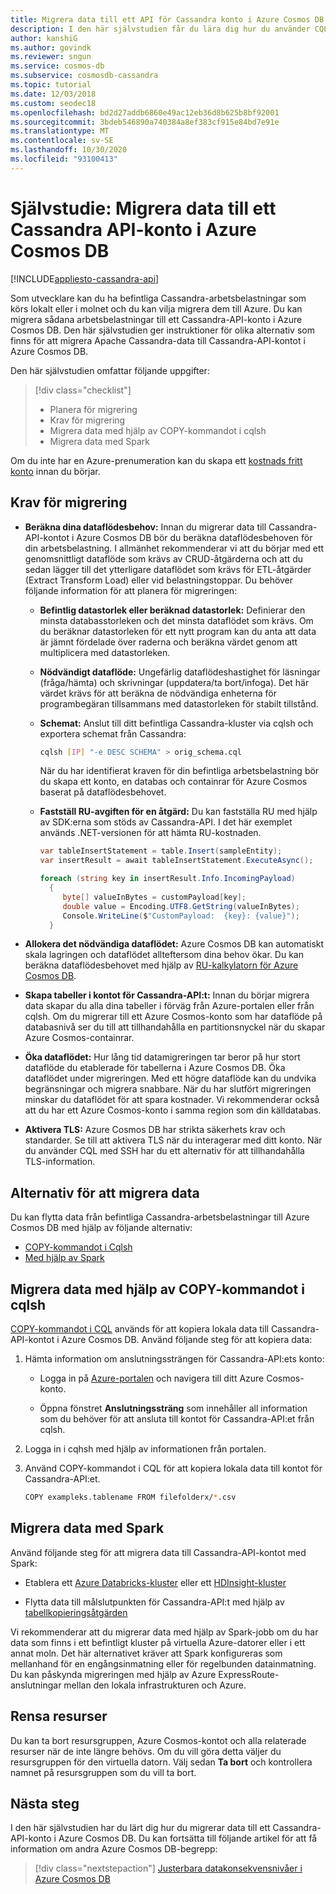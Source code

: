 ```yaml
---
title: Migrera data till ett API för Cassandra konto i Azure Cosmos DB – självstudier
description: I den här självstudien får du lära dig hur du använder CQL Copy-kommandot & Spark för att kopiera data från Apache Cassandra till ett API för Cassandra konto i Azure Cosmos DB
author: kanshiG
ms.author: govindk
ms.reviewer: sngun
ms.service: cosmos-db
ms.subservice: cosmosdb-cassandra
ms.topic: tutorial
ms.date: 12/03/2018
ms.custom: seodec18
ms.openlocfilehash: bd2d27addb6860e49ac12eb36d8b625b8bf92001
ms.sourcegitcommit: 3bdeb546890a740384a8ef383cf915e84bd7e91e
ms.translationtype: MT
ms.contentlocale: sv-SE
ms.lasthandoff: 10/30/2020
ms.locfileid: "93100413"
---
```

# <a name="tutorial-migrate-your-data-to-cassandra-api-account-in-azure-cosmos-db"></a>Självstudie: Migrera data till ett Cassandra API-konto i Azure Cosmos DB
[!INCLUDE[appliesto-cassandra-api](includes/appliesto-cassandra-api.md)]

Som utvecklare kan du ha befintliga Cassandra-arbetsbelastningar som körs lokalt eller i molnet och du kan vilja migrera dem till Azure. Du kan migrera sådana arbetsbelastningar till ett Cassandra-API-konto i Azure Cosmos DB. Den här självstudien ger instruktioner för olika alternativ som finns för att migrera Apache Cassandra-data till Cassandra-API-kontot i Azure Cosmos DB.

Den här självstudien omfattar följande uppgifter:

> [!div class="checklist"]
> * Planera för migrering
> * Krav för migrering
> * Migrera data med hjälp av COPY-kommandot i cqlsh
> * Migrera data med Spark

Om du inte har en Azure-prenumeration kan du skapa ett [kostnads fritt konto](https://azure.microsoft.com/free/?WT.mc_id=A261C142F) innan du börjar.

## <a name="prerequisites-for-migration"></a>Krav för migrering

* **Beräkna dina dataflödesbehov:** Innan du migrerar data till Cassandra-API-kontot i Azure Cosmos DB bör du beräkna dataflödesbehoven för din arbetsbelastning. I allmänhet rekommenderar vi att du börjar med ett genomsnittligt dataflöde som krävs av CRUD-åtgärderna och att du sedan lägger till det ytterligare dataflödet som krävs för ETL-åtgärder (Extract Transform Load) eller vid belastningstoppar. Du behöver följande information för att planera för migreringen: 

  * **Befintlig datastorlek eller beräknad datastorlek:** Definierar den minsta databasstorleken och det minsta dataflödet som krävs. Om du beräknar datastorleken för ett nytt program kan du anta att data är jämnt fördelade över raderna och beräkna värdet genom att multiplicera med datastorleken. 

  * **Nödvändigt dataflöde:** Ungefärlig dataflödeshastighet för läsningar (fråga/hämta) och skrivningar (uppdatera/ta bort/infoga). Det här värdet krävs för att beräkna de nödvändiga enheterna för programbegäran tillsammans med datastorleken för stabilt tillstånd.  

  * **Schemat:** Anslut till ditt befintliga Cassandra-kluster via cqlsh och exportera schemat från Cassandra: 

    ```bash
    cqlsh [IP] "-e DESC SCHEMA" > orig_schema.cql
    ```

    När du har identifierat kraven för din befintliga arbetsbelastning bör du skapa ett konto, en databas och containrar för Azure Cosmos baserat på dataflödesbehovet.  

  * **Fastställ RU-avgiften för en åtgärd:** Du kan fastställa RU med hjälp av SDK:erna som stöds av Cassandra-API. I det här exemplet används .NET-versionen för att hämta RU-kostnaden.

    ```csharp
    var tableInsertStatement = table.Insert(sampleEntity);
    var insertResult = await tableInsertStatement.ExecuteAsync();

    foreach (string key in insertResult.Info.IncomingPayload)
      {
         byte[] valueInBytes = customPayload[key];
         double value = Encoding.UTF8.GetString(valueInBytes);
         Console.WriteLine($"CustomPayload:  {key}: {value}");
      }
    ```

* **Allokera det nödvändiga dataflödet:** Azure Cosmos DB kan automatiskt skala lagringen och dataflödet allteftersom dina behov ökar. Du kan beräkna dataflödesbehovet med hjälp av [RU-kalkylatorn för Azure Cosmos DB](https://www.documentdb.com/capacityplanner). 

* **Skapa tabeller i kontot för Cassandra-API:t:** Innan du börjar migrera data skapar du alla dina tabeller i förväg från Azure-portalen eller från cqlsh. Om du migrerar till ett Azure Cosmos-konto som har dataflöde på databasnivå ser du till att tillhandahålla en partitionsnyckel när du skapar Azure Cosmos-containrar.

* **Öka dataflödet:** Hur lång tid datamigreringen tar beror på hur stort dataflöde du etablerade för tabellerna i Azure Cosmos DB. Öka dataflödet under migreringen. Med ett högre dataflöde kan du undvika begränsningar och migrera snabbare. När du har slutfört migreringen minskar du dataflödet för att spara kostnader. Vi rekommenderar också att du har ett Azure Cosmos-konto i samma region som din källdatabas. 

* **Aktivera TLS:** Azure Cosmos DB har strikta säkerhets krav och standarder. Se till att aktivera TLS när du interagerar med ditt konto. När du använder CQL med SSH har du ett alternativ för att tillhandahålla TLS-information.

## <a name="options-to-migrate-data"></a>Alternativ för att migrera data

Du kan flytta data från befintliga Cassandra-arbetsbelastningar till Azure Cosmos DB med hjälp av följande alternativ:

* [COPY-kommandot i Cqlsh](#migrate-data-using-cqlsh-copy-command)  
* [Med hjälp av Spark](#migrate-data-using-spark) 

## <a name="migrate-data-using-cqlsh-copy-command"></a>Migrera data med hjälp av COPY-kommandot i cqlsh

[COPY-kommandot i CQL](https://cassandra.apache.org/doc/latest/tools/cqlsh.html#cqlsh) används för att kopiera lokala data till Cassandra-API-kontot i Azure Cosmos DB. Använd följande steg för att kopiera data:

1. Hämta information om anslutningssträngen för Cassandra-API:ets konto:

   * Logga in på [Azure-portalen](https://portal.azure.com) och navigera till ditt Azure Cosmos-konto.

   * Öppna fönstret **Anslutningssträng** som innehåller all information som du behöver för att ansluta till kontot för Cassandra-API:et från cqlsh.

2. Logga in i cqhsh med hjälp av informationen från portalen.

3. Använd COPY-kommandot i CQL för att kopiera lokala data till kontot för Cassandra-API:et.

   ```bash
   COPY exampleks.tablename FROM filefolderx/*.csv 
   ```

## <a name="migrate-data-using-spark"></a>Migrera data med Spark 

Använd följande steg för att migrera data till Cassandra-API-kontot med Spark:

- Etablera ett [Azure Databricks-kluster](cassandra-spark-databricks.md) eller ett [HDInsight-kluster](cassandra-spark-hdinsight.md) 

- Flytta data till målslutpunkten för Cassandra-API:t med hjälp av [tabellkopieringsåtgärden](cassandra-spark-table-copy-ops.md) 

Vi rekommenderar att du migrerar data med hjälp av Spark-jobb om du har data som finns i ett befintligt kluster på virtuella Azure-datorer eller i ett annat moln. Det här alternativet kräver att Spark konfigureras som mellanhand för en engångsinmatning eller för regelbunden datainmatning. Du kan påskynda migreringen med hjälp av Azure ExpressRoute-anslutningar mellan den lokala infrastrukturen och Azure. 

## <a name="clean-up-resources"></a>Rensa resurser

Du kan ta bort resursgruppen, Azure Cosmos-kontot och alla relaterade resurser när de inte längre behövs. Om du vill göra detta väljer du resursgruppen för den virtuella datorn. Välj sedan **Ta bort** och kontrollera namnet på resursgruppen som du vill ta bort.

## <a name="next-steps"></a>Nästa steg

I den här självstudien har du lärt dig hur du migrerar data till ett Cassandra-API-konto i Azure Cosmos DB. Du kan fortsätta till följande artikel för att få information om andra Azure Cosmos DB-begrepp:

> [!div class="nextstepaction"]
> [Justerbara datakonsekvensnivåer i Azure Cosmos DB](../cosmos-db/consistency-levels.md)


